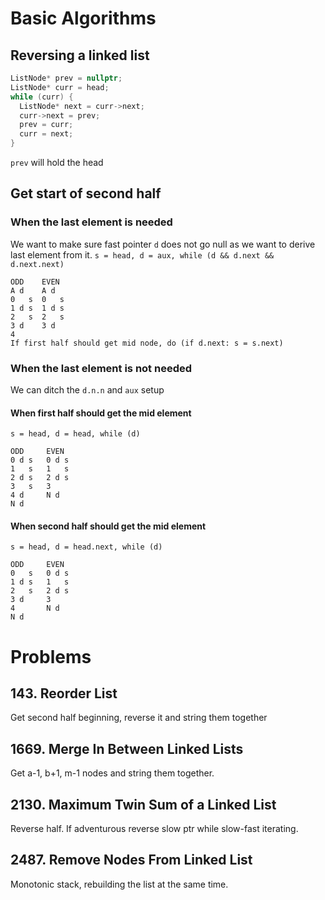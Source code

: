 # Basic Algorithms
## Reversing a linked list
```cpp
ListNode* prev = nullptr;
ListNode* curr = head;
while (curr) {
  ListNode* next = curr->next;
  curr->next = prev;
  prev = curr;
  curr = next;
}
```
`prev` will hold the head

## Get start of second half
### When the last element is needed
We want to make sure fast pointer `d` does not go null as we want to derive last element from it.
`s = head, d = aux, while (d && d.next && d.next.next)`
```
ODD    EVEN
A d    A d
0   s  0   s
1 d s  1 d s
2   s  2   s
3 d    3 d
4
If first half should get mid node, do (if d.next: s = s.next) 
```
### When the last element is not needed 
We can ditch the `d.n.n` and `aux` setup
#### When first half should get the mid element
`s = head, d = head, while (d)`
```text
ODD     EVEN
0 d s   0 d s 
1   s   1   s
2 d s   2 d s
3   s   3
4 d     N d
N d
```
#### When second half should get the mid element
`s = head, d = head.next, while (d)`
```
ODD     EVEN
0   s   0 d s 
1 d s   1   s
2   s   2 d s
3 d     3
4       N d
N d
```
# Problems
## 143. Reorder List
Get second half beginning, reverse it and string them together

## 1669. Merge In Between Linked Lists
Get a-1, b+1, m-1 nodes and string them together.

## 2130. Maximum Twin Sum of a Linked List
Reverse half. If adventurous reverse slow ptr while slow-fast iterating.

## 2487. Remove Nodes From Linked List
Monotonic stack, rebuilding the list at the same time.

